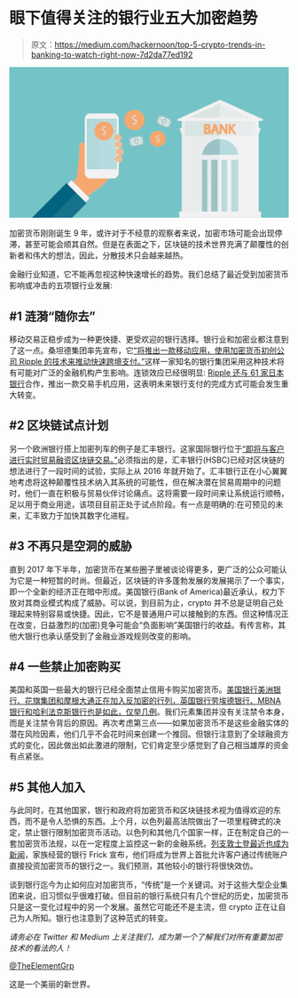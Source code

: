 # 眼下值得关注的银行业五大加密趋势

> 原文：<https://medium.com/hackernoon/top-5-crypto-trends-in-banking-to-watch-right-now-7d2da77ed192>

![](img/c78e2492d5faa48dfa1080f11c92d113.png)

加密货币刚刚诞生 9 年，或许对于不经意的观察者来说，加密市场可能会出现停滞，甚至可能会顺其自然。但是在表面之下，区块链的技术世界充满了颠覆性的创新者和伟大的想法，因此，分散技术只会越来越热。

金融行业知道，它不能再忽视这种快速增长的趋势。我们总结了最近受到加密货币影响或冲击的五项银行业发展:

## #1 涟漪“随你去”

移动交易正稳步成为一种更快捷、更受欢迎的银行选择。银行业和加密业都注意到了这一点。桑坦德集团率先宣布，它[“将推出一款移动应用，使用加密货币初创公司 Ripple 的技术来推动快速跨境支付。”](http://fortune.com/2018/02/03/ripple-mobile-payments-santander/)这样一家知名的银行集团采用这种技术将有可能对广泛的金融机构产生影响。连锁效应已经很明显: [Ripple 还与 61 家日本银行](https://www.bloomberg.com/news/articles/2018-03-07/ripple-develops-blockchain-payments-app-with-61-japanese-banks)合作，推出一款交易手机应用，这表明未来银行支付的完成方式可能会发生重大转变。

## #2 区块链试点计划

另一个欧洲银行搭上加密列车的例子是汇丰银行。这家国际银行位于[“即将与客户进行实时贸易融资区块链交易。”](https://www.gtreview.com/news/fintech/hsbc-ready-live-trade-finance-transactions-blockchain/)必须指出的是，汇丰银行(HSBC)已经对区块链的想法进行了一段时间的试验，实际上从 2016 年就开始了。汇丰银行正在小心翼翼地考虑将这种颠覆性技术纳入其系统的可能性，但在解决潜在贸易周期中的问题时，他们一直在积极与贸易伙伴讨论痛点。这将需要一段时间来让系统运行顺畅，足以用于商业用途，该项目目前正处于试点阶段。有一点是明确的:在可预见的未来，汇丰致力于加快其数字化进程。

## #3 不再只是空洞的威胁

直到 2017 年下半年，加密货币在某些圈子里被谈论得更多，更广泛的公众可能认为它是一种短暂的时尚。但最近，区块链的许多蓬勃发展的发展揭示了一个事实，即一个全新的经济正在暗中形成。美国银行(Bank of America)最近承认，权力下放对其商业模式构成了威胁。可以说，到目前为止，crypto 并不总是证明自己处理起来特别容易或快捷。因此，它不是普通用户可以接触到的东西。但这种情况正在改变，日益激烈的(加密)竞争可能会“负面影响”美国银行的收益。有传言称，其他大银行也承认感受到了金融业游戏规则改变的影响。

## #4 一些禁止加密购买

美国和英国一些最大的银行已经全面禁止信用卡购买加密货币。[美国银行美洲银行、花旗集团和摩根大通正在加入反加密的行列，英国银行劳埃德银行、MBNA 银行和哈利法克斯银行也是如此，仅举几例](https://www.forbes.com/sites/naeemaslam/2018/02/05/banks-banning-cryptocurrency-purchase-on-credit-cards-why/#6c957f743cf9)。我们元素集团并没有关注禁令本身，而是关注禁令背后的原因。再次考虑第三点——如果加密货币不是这些金融实体的潜在风险因素，他们几乎不会花时间来创建一个推回。但银行注意到了全球融资方式的变化，因此做出如此激进的限制，它们肯定至少感觉到了自己相当雄厚的资金有点紧张。

## #5 其他人加入

与此同时，在其他国家，银行和政府将加密货币和区块链技术视为值得欢迎的东西，而不是令人恐惧的东西。上个月，以色列最高法院做出了一项里程碑式的决定，禁止银行限制加密货币活动。以色列和其他几个国家一样，正在制定自己的一套加密货币法规，以在一定程度上监控这一新的金融系统。[列支敦士登最近也成为新闻](https://www.coindesk.com/liechtenstein-bank-opens-up-cryptocurrency-investment-for-clients/)，家族经营的银行 Frick 宣布，他们将成为世界上首批允许客户通过传统账户直接投资加密货币的银行之一。我们预测，其他较小的银行将很快效仿。

谈到银行迄今为止如何应对加密货币，“传统”是一个关键词。对于这些大型企业集团来说，旧习惯似乎很难打破。但目前的银行系统只有几个世纪的历史，加密货币只是这一变化过程中的另一个发展。虽然它可能还不是主流，但 crypto 正在让自己为人所知。银行也注意到了这种范式的转变。

*请务必在 Twitter 和 Medium 上关注我们，成为第一个了解我们对所有重要加密技术的看法的人！*

[@TheElementGrp](https://twitter.com/TheElementGrp)

这是一个美丽的新世界。